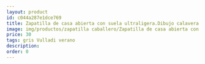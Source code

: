 ```yaml
---
layout: product
id: c044a287e1dce769
title: Zapatilla de casa abierta con suela ultraligera.Dibujo calavera 
image: img/productos/zapatilla caballero/Zapatilla de casa abierta con suela ultraligera.Dibujo calavera =30=gris Vulladi verano.webp
price: 30
tags: gris Vulladi verano
description: 
order: 0
---
```

